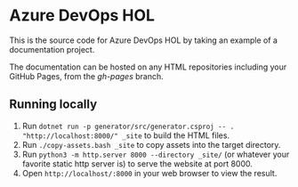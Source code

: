 # Azure DevOps HOL

This is the source code for Azure DevOps HOL by taking an example of a documentation project.

The documentation can be hosted on any HTML repositories including your GitHub Pages, from the *gh-pages* branch.

## Running locally

1. Run `dotnet run -p generator/src/generator.csproj -- . "http://localhost:8000/" _site` to build the HTML files.
2. Run `./copy-assets.bash _site` to copy assets into the target directory.
3. Run `python3 -m http.server 8000 --directory _site/` (or whatever your favorite static http server is) to serve the website at port 8000.
4. Open `http://localhost/:8000` in your web browser to view the result.

